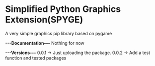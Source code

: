 # Simplified Python Graphics Extension(SPYGE)

A very simple graphics pip library based on pygame

**---Documentation---**
Nothing for now

**---Versions---**
0.0.1 -> Just uploading the package.
0.0.2 -> Add a test function and tested packages
